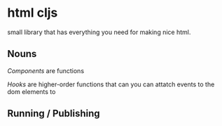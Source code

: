 # html cljs

small library that has everything you need for making nice html.

## Nouns

*Components* are functions

*Hooks* are higher-order functions that can you can attatch events to the dom
elements to

## Running / Publishing



